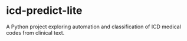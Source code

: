 # icd-predict-lite
A Python project exploring automation and classification of ICD medical codes from clinical text.
